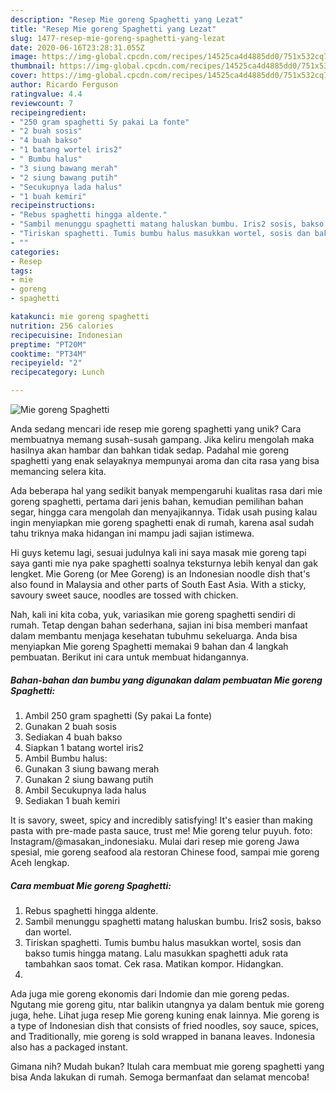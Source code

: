 ```yaml
---
description: "Resep Mie goreng Spaghetti yang Lezat"
title: "Resep Mie goreng Spaghetti yang Lezat"
slug: 1477-resep-mie-goreng-spaghetti-yang-lezat
date: 2020-06-16T23:28:31.055Z
image: https://img-global.cpcdn.com/recipes/14525ca4d4885dd0/751x532cq70/mie-goreng-spaghetti-foto-resep-utama.jpg
thumbnail: https://img-global.cpcdn.com/recipes/14525ca4d4885dd0/751x532cq70/mie-goreng-spaghetti-foto-resep-utama.jpg
cover: https://img-global.cpcdn.com/recipes/14525ca4d4885dd0/751x532cq70/mie-goreng-spaghetti-foto-resep-utama.jpg
author: Ricardo Ferguson
ratingvalue: 4.4
reviewcount: 7
recipeingredient:
- "250 gram spaghetti Sy pakai La fonte"
- "2 buah sosis"
- "4 buah bakso"
- "1 batang wortel iris2"
- " Bumbu halus"
- "3 siung bawang merah"
- "2 siung bawang putih"
- "Secukupnya lada halus"
- "1 buah kemiri"
recipeinstructions:
- "Rebus spaghetti hingga aldente."
- "Sambil menunggu spaghetti matang haluskan bumbu. Iris2 sosis, bakso dan wortel."
- "Tiriskan spaghetti. Tumis bumbu halus masukkan wortel, sosis dan bakso tumis hingga matang. Lalu masukkan spaghetti aduk rata tambahkan saos tomat. Cek rasa. Matikan kompor. Hidangkan."
- ""
categories:
- Resep
tags:
- mie
- goreng
- spaghetti

katakunci: mie goreng spaghetti 
nutrition: 256 calories
recipecuisine: Indonesian
preptime: "PT20M"
cooktime: "PT34M"
recipeyield: "2"
recipecategory: Lunch

---
```



![Mie goreng Spaghetti](https://img-global.cpcdn.com/recipes/14525ca4d4885dd0/751x532cq70/mie-goreng-spaghetti-foto-resep-utama.jpg)

Anda sedang mencari ide resep mie goreng spaghetti yang unik? Cara membuatnya memang susah-susah gampang. Jika keliru mengolah maka hasilnya akan hambar dan bahkan tidak sedap. Padahal mie goreng spaghetti yang enak selayaknya mempunyai aroma dan cita rasa yang bisa memancing selera kita.

Ada beberapa hal yang sedikit banyak mempengaruhi kualitas rasa dari mie goreng spaghetti, pertama dari jenis bahan, kemudian pemilihan bahan segar, hingga cara mengolah dan menyajikannya. Tidak usah pusing kalau ingin menyiapkan mie goreng spaghetti enak di rumah, karena asal sudah tahu triknya maka hidangan ini mampu jadi sajian istimewa.

Hi guys ketemu lagi, sesuai judulnya kali ini saya masak mie goreng tapi saya ganti mie nya pake spaghetti soalnya teksturnya lebih kenyal dan gak lengket. Mie Goreng (or Mee Goreng) is an Indonesian noodle dish that&#39;s also found in Malaysia and other parts of South East Asia. With a sticky, savoury sweet sauce, noodles are tossed with chicken.


Nah, kali ini kita coba, yuk, variasikan mie goreng spaghetti sendiri di rumah. Tetap dengan bahan sederhana, sajian ini bisa memberi manfaat dalam membantu menjaga kesehatan tubuhmu sekeluarga. Anda bisa menyiapkan Mie goreng Spaghetti memakai 9 bahan dan 4 langkah pembuatan. Berikut ini cara untuk membuat hidangannya.

<!--inarticleads1-->

##### Bahan-bahan dan bumbu yang digunakan dalam pembuatan Mie goreng Spaghetti:

1. Ambil 250 gram spaghetti (Sy pakai La fonte)
1. Gunakan 2 buah sosis
1. Sediakan 4 buah bakso
1. Siapkan 1 batang wortel iris2
1. Ambil  Bumbu halus:
1. Gunakan 3 siung bawang merah
1. Gunakan 2 siung bawang putih
1. Ambil Secukupnya lada halus
1. Sediakan 1 buah kemiri


It is savory, sweet, spicy and incredibly satisfying! It&#39;s easier than making pasta with pre-made pasta sauce, trust me! Mie goreng telur puyuh. foto: Instagram/@masakan_indonesiaku. Mulai dari resep mie goreng Jawa spesial, mie goreng seafood ala restoran Chinese food, sampai mie goreng Aceh lengkap. 

<!--inarticleads2-->

##### Cara membuat Mie goreng Spaghetti:

1. Rebus spaghetti hingga aldente.
1. Sambil menunggu spaghetti matang haluskan bumbu. Iris2 sosis, bakso dan wortel.
1. Tiriskan spaghetti. Tumis bumbu halus masukkan wortel, sosis dan bakso tumis hingga matang. Lalu masukkan spaghetti aduk rata tambahkan saos tomat. Cek rasa. Matikan kompor. Hidangkan.
1. 


Ada juga mie goreng ekonomis dari Indomie dan mie goreng pedas. Ngutang mie goreng gitu, ntar balikin utangnya ya dalam bentuk mie goreng juga, hehe. Lihat juga resep Mie goreng kuning enak lainnya. Mie goreng is a type of Indonesian dish that consists of fried noodles, soy sauce, spices, and Traditionally, mie goreng is sold wrapped in banana leaves. Indonesia also has a packaged instant. 

Gimana nih? Mudah bukan? Itulah cara membuat mie goreng spaghetti yang bisa Anda lakukan di rumah. Semoga bermanfaat dan selamat mencoba!
